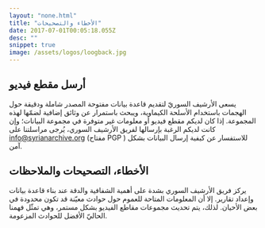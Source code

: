 ```yaml
---
layout: "none.html"
title: "الأخطاء والتصحيحات"
date: 2017-07-01T00:05:18.055Z
desc: ""
snippet: true
image: /assets/logos/loogback.jpg
---
```



## أرسل مقطع فيديو
يسعى الأرشيف السوريّ لتقديم قاعدة بيانات مفتوحة المصدر شاملة ودقيقة حول الهجمات باستخدام الأسلحة الكيماوية، ويبحث باستمرار عن وثائق إضافية لضمّها لهذه المجموعة. إذا كان لديكم مقطع فيديو أو معلومات غير متوفرة في مجموعة البيانات؛ وإن كانت لديكم الرغبة بإرسالها لفريق الأرشيف السوري، يُرجى مراسلتنا على  info@syrianarchive.org (مفتاح PGP ) للاستفسار عن كيفية إرسال البيانات بشكل آمن.

## الأخطاء، التصحيحات والملاحظات
يركز فريق الأرشيف السوري بشدة على أهمية الشفافية والدقة عند بناء قاعدة بيانات وإعداد تقارير. إلا أن المعلومات المتاحة للعموم حول حوادث معيّنة قد تكون محدودة في بعض الأحيان. لذلك، يتم تحديث مجموعات مقاطع الفيديو بشكل مستمر، وهي تمثّل فهمنا الحاليّ الأفضل للحوادث المزعومة.
